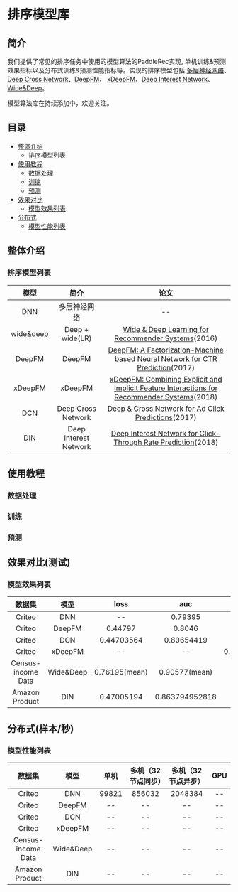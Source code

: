 # 排序模型库

## 简介
我们提供了常见的排序任务中使用的模型算法的PaddleRec实现, 单机训练&预测效果指标以及分布式训练&预测性能指标等。实现的排序模型包括 [多层神经网络](http://gitlab.baidu.com/tangwei12/paddlerec/tree/develop/models/rank/dnn)、[Deep Cross Network](http://gitlab.baidu.com/tangwei12/paddlerec/tree/develop/models/rank/dcn)、[DeepFM](http://gitlab.baidu.com/tangwei12/paddlerec/tree/develop/models/rank/deepfm)、 [xDeepFM](http://gitlab.baidu.com/tangwei12/paddlerec/tree/develop/models/rank/xdeepfm)、[Deep Interest Network](http://gitlab.baidu.com/tangwei12/paddlerec/tree/develop/models/rank/din)、[Wide&Deep](http://gitlab.baidu.com/tangwei12/paddlerec/tree/develop/models/rank/wide_deep)。

模型算法库在持续添加中，欢迎关注。

## 目录
* [整体介绍](#整体介绍)
    * [排序模型列表](#排序模型列表)
* [使用教程](#使用教程)
    * [数据处理](#数据处理)
    * [训练](#训练)
    * [预测](#预测)
* [效果对比](#效果对比)
    * [模型效果列表](#模型效果列表)
* [分布式](#分布式)
    * [模型性能列表](#模型性能列表)

## 整体介绍
### 排序模型列表

|       模型        |       简介        |       论文        |
| :------------------: | :--------------------: | :---------: |
| DNN | 多层神经网络 | -- |
| wide&deep | Deep + wide(LR) | [Wide & Deep Learning for Recommender Systems](https://dl.acm.org/doi/abs/10.1145/2988450.2988454)(2016) |
| DeepFM | DeepFM | [DeepFM: A Factorization-Machine based Neural Network for CTR Prediction](https://arxiv.org/abs/1703.04247)(2017) |
| xDeepFM | xDeepFM | [xDeepFM: Combining Explicit and Implicit Feature Interactions for Recommender Systems](https://dl.acm.org/doi/abs/10.1145/3219819.3220023)(2018) |
| DCN | Deep Cross Network | [Deep & Cross Network for Ad Click Predictions](https://dl.acm.org/doi/abs/10.1145/3124749.3124754)(2017) |
| DIN | Deep Interest Network | [Deep Interest Network for Click-Through Rate Prediction](https://dl.acm.org/doi/abs/10.1145/3219819.3219823)(2018) |

## 使用教程
### 数据处理
### 训练
### 预测

## 效果对比(测试)
### 模型效果列表

|       数据集        |       模型       |       loss        |       auc          |       acc         |       mae          |
| :------------------: | :--------------------: | :---------: |:---------: | :---------: |:---------: |
|       Criteo        |       DNN       |       --        |       0.79395          |       --          |       --          |
|       Criteo        |       DeepFM       |       0.44797        |       0.8046          |       --          |       --          |
|       Criteo        |       DCN       |       0.44703564        |       0.80654419          |       --          |       --          |
|       Criteo        |       xDeepFM       |       --        |       --          |       0.48657          |       --          |
|       Census-income Data        |       Wide&Deep       |       0.76195(mean)         |       0.90577(mean)          |       --          |       --          |
|       Amazon Product        |       DIN       |       0.47005194        |       0.863794952818         |       --          |       --          |

## 分布式(样本/秒)
### 模型性能列表
|       数据集        |       模型       |       单机        |       多机（32节点同步）          |       多机（32节点异步）          |       GPU          |
| :------------------: | :--------------------: | :---------: |:---------: |:---------: |:---------: |
|       Criteo        |       DNN       |       99821        |       856032          |       2048384          |       --          |
|       Criteo        |       DeepFM       |       --        |       --          |       --          |       --          |
|       Criteo        |       DCN       |       --        |       --          |       --          |       --          |
|       Criteo        |       xDeepFM       |       --        |       --          |       --          |       --          |
|       Census-income Data        |       Wide&Deep       |       --        |       --          |       --          |       --          |
|       Amazon Product        |       DIN       |       --        |       --          |       --          |        --          |
